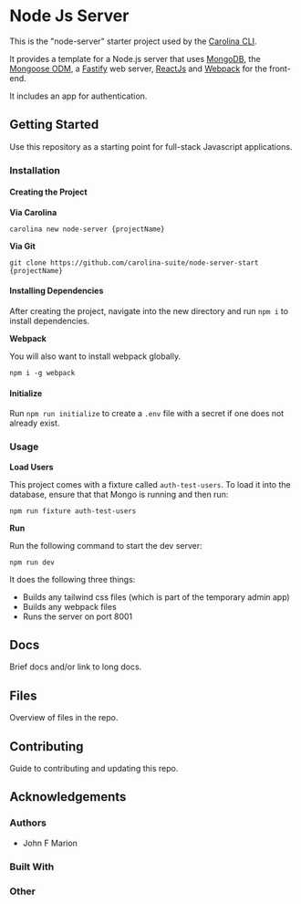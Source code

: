 
# Node Js Server #

This is the "node-server" starter project used by the
[Carolina CLI](https://github.com/jfmario/node-server-start).

It provides a template for a Node.js server that uses
[MongoDB](https://www.mongodb.com/),
the [Mongoose ODM](http://mongoosejs.com/),
a [Fastify](https://github.com/fastify/fastify) web server,
[ReactJs](https://reactjs.org/) and
[Webpack](https://webpack.js.org/) for the front-end.

It includes an app for authentication.

## Getting Started #

Use this repository as a starting point for full-stack Javascript applications.

### Installation #

#### Creating the Project #

**Via Carolina**

`carolina new node-server {projectName}`

**Via Git**

`git clone https://github.com/carolina-suite/node-server-start {projectName}`

#### Installing Dependencies #

After creating the project, navigate into the new directory and run
`npm i` to install dependencies.

**Webpack**

You will also want to install webpack globally.

`npm i -g webpack`

#### Initialize #

Run `npm run initialize` to create a `.env` file with a secret if one
does not already exist.

### Usage #

**Load Users**

This project comes with a fixture called `auth-test-users`. To load it into
the database, ensure that that Mongo is running and then run:

`npm run fixture auth-test-users`

**Run**

Run the following command to start the dev server:

`npm run dev`

It does the following three things:

* Builds any tailwind css files (which is part of the temporary admin app)
* Builds any webpack files
* Runs the server on port 8001

## Docs #

Brief docs and/or link to long docs.

## Files #

Overview of files in the repo.

## Contributing #

Guide to contributing and updating this repo.

## Acknowledgements #

### Authors #

* John F Marion

### Built With #

### Other #
